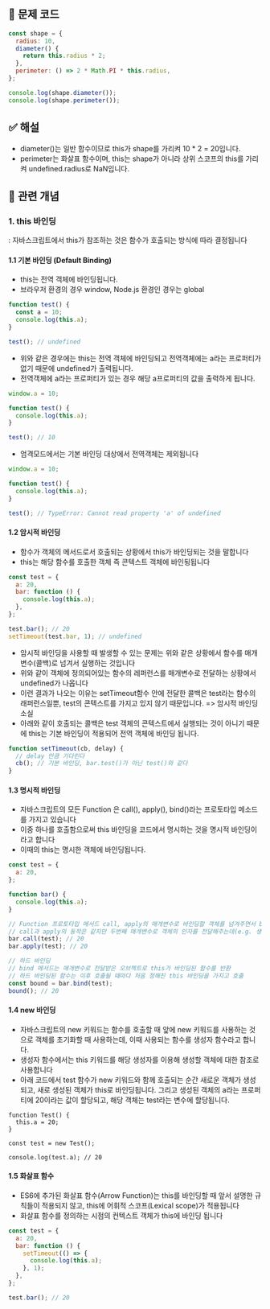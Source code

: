 ## 🔎 문제 코드

```js
const shape = {
  radius: 10,
  diameter() {
    return this.radius * 2;
  },
  perimeter: () => 2 * Math.PI * this.radius,
};

console.log(shape.diameter());
console.log(shape.perimeter());
```

## ✅ 해설

- diameter()는 일반 함수이므로 this가 shape를 가리켜 10 \* 2 = 20입니다.
- perimeter는 화살표 함수이며, this는 shape가 아니라 상위 스코프의 this를 가리켜 undefined.radius로 NaN입니다.

## 🧠 관련 개념

### 1. this 바인딩

: 자바스크립트에서 this가 참조하는 것은 함수가 호출되는 방식에 따라 결정됩니다

#### 1.1 기본 바인딩 (Default Binding)

- this는 전역 객체에 바인딩됩니다.
- 브라우저 환경의 경우 window, Node.js 환경인 경우는 global

```js
function test() {
  const a = 10;
  console.log(this.a);
}

test(); // undefined
```

- 위와 같은 경우에는 this는 전역 객체에 바인딩되고 전역객체에는 a라는 프로퍼티가 없기 때문에 undefined가 출력됩니다.
- 전역객체에 a라는 프로퍼티가 있는 경우 해당 a프로퍼티의 값을 출력하게 됩니다.

```js
window.a = 10;

function test() {
  console.log(this.a);
}

test(); // 10
```

- 엄격모드에서는 기본 바인딩 대상에서 전역객체는 제외됩니다

```js
window.a = 10;

function test() {
  console.log(this.a);
}

test(); // TypeError: Cannot read property 'a' of undefined
```

#### 1.2 암시적 바인딩

- 함수가 객체의 메서드로서 호출되는 상황에서 this가 바인딩되는 것을 말합니다
- this는 해당 함수를 호출한 객체 즉 콘텍스트 객체에 바인됭됩니다

```js
const test = {
  a: 20,
  bar: function () {
    console.log(this.a);
  },
};

test.bar(); // 20
setTimeout(test.bar, 1); // undefined
```

- 암시적 바인딩을 사용할 때 발생할 수 있는 문제는 위와 같은 상황에서 함수를 매개변수(콜백)로 넘겨서 실행하는 것입니다
- 위와 같이 객체에 정의되어있는 함수의 레퍼런스를 매개변수로 전달하는 상황에서 undefined가 나옵니다
- 이런 결과가 나오는 이유는 setTimeout함수 안에 전달한 콜백은 test라는 함수의 래퍼런스일뿐, test의 콘텍스트를 가지고 있지 않기 때문입니다. => 암시적 바인딩 소실
- 아래와 같이 호출되는 콜백은 test 객체의 콘텍스트에서 실행되는 것이 아니기 때문에 this는 기본 바인딩이 적용되어 전역 객체에 바인딩 됩니다.

```js
function setTimeout(cb, delay) {
  // delay 만큼 기다린다
  cb(); // 기본 바인딩, bar.test()가 아닌 test()와 같다
}
```

#### 1.3 명시적 바인딩

- 자바스크립트의 모든 Function 은 call(), apply(), bind()라는 프로토타입 메소드를 가지고 있습니다
- 이중 하나를 호출함으로써 this 바인딩을 코드에서 명시하는 것을 명시적 바인딩이라고 합니다
- 이때의 this는 명시한 객체에 바인딩됩니다.

```js
const test = {
  a: 20,
};

function bar() {
  console.log(this.a);
}

// Function 프로토타입 메서드 call, apply의 매개변수로 바인딩할 객체를 넘겨주면서 bar 함수를 실행할 때의 this 컨텍스트를 test로 직접 바인딩
// call과 apply의 동작은 같지만 두번째 매개변수로 객체의 인자를 전달해주는데(e.g. 생성자의 매개변수), call은 매개변수의 목록, apply는 배열을 받는다는 차이
bar.call(test); // 20
bar.apply(test); // 20

// 하드 바인딩
// bind 메서드는 매개변수로 전달받은 오브젝트로 this가 바인딩된 함수를 반환
// 하드 바인딩된 함수는 이후 호출될 때마다 처음 정해진 this 바인딩을 가지고 호출
const bound = bar.bind(test);
bound(); // 20
```

#### 1.4 new 바인딩

- 자바스크립트의 new 키워드는 함수를 호출할 때 앞에 new 키워드를 사용하는 것으로 객체를 초기화할 때 사용하는데, 이때 사용되는 함수를 생성자 함수라고 합니다.
- 생성자 함수에서는 this 키워드를 해당 생성자를 이용해 생성할 객체에 대한 참조로 사용합니다
- 아래 코드에서 test 함수가 new 키워드와 함께 호출되는 순간 새로운 객체가 생성되고, 새로 생성된 객체가 this로 바인딩됩니다. 그리고 생성된 객체의 a라는 프로퍼티에 20이라는 값이 할당되고, 해당 객체는 test라는 변수에 할당됩니다.

```
function Test() {
  this.a = 20;
}

const test = new Test();

console.log(test.a); // 20
```

#### 1.5 화살표 함수

- ES6에 추가된 화살표 함수(Arrow Function)는 this를 바인딩할 때 앞서 설명한 규칙들이 적용되지 않고, this에 어휘적 스코프(Lexical scope)가 적용됩니다
- 화살표 함수를 정의하는 시점의 컨텍스트 객체가 this에 바인딩 됩니다

```js
const test = {
  a: 20,
  bar: function () {
    setTimeout(() => {
      console.log(this.a);
    }, 1);
  },
};

test.bar(); // 20
```
